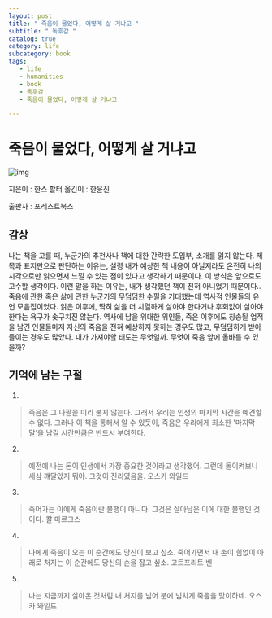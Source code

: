 ```yaml
---
layout: post
title: " 죽음이 물었다, 어떻게 살 거냐고 "
subtitle: " 독후감 "
catalog: true
category: life
subcategory: book
tags:
   - life
   - humanities
   - book
   - 독후감
   - 죽음이 물었다, 어떻게 살 거냐고

---
```


# 죽음이 물었다, 어떻게 살 거냐고

![img](https://cdn.jsdelivr.net/gh/importunate-dev/importunate-dev.github.io/img/book/20240513.webp)

지은이 : 한스 할터
옮긴이 : 한윤진

출판사 : 포레스트북스



## 감상

나는 책을 고를 때, 누군가의 추천사나 책에 대한 간략한 도입부, 소개를 읽지 않는다. 제목과 표지만으로 판단하는 이유는, 설령 내가 예상한 책 내용이 아닐지라도 온전히 나의 시각으로만 읽으면서 느낄 수 있는 점이 있다고 생각하기 때문이다. 이 방식은 앞으로도 고수할 생각이다. 이런 말을 하는 이유는, 내가 생각했던 책이 전혀 아니었기 때문이다.. 죽음에 관한 혹은 삶에 관한 누군가의 무덤덤한 수필을 기대했는데 역사적 인물들의 유언 모음집이었다. 읽은 이후에, 딱히 삶을 더 치열하게 살아야 한다거나 후회없이 살아야 한다는 욕구가 솟구치진 않는다. 역사에 남을 위대한 위인들, 죽은 이후에도 칭송될 업적을 남긴 인물들마저 자신의 죽음을 전혀 예상하지 못하는 경우도 많고, 무덤덤하게 받아들이는 경우도 많았다. 내가 가져야할 태도는 무엇일까. 무엇이 죽음 앞에 올바를 수 있을까?

## 기억에 남는 구절

1. 

> 죽음은 그 나팔을 미리 불지 않는다. 그래서 우리는 인생의 마지막 시간을 예견할 수 없다. 그러나 이 책을 통해서 알 수 있듯이, 죽음은 우리에게 최소한 '마지막 말'을 남길 시간만큼은 반드시 부여한다.

2.

> 예전에 나는 돈이 인생에서 가장 중요한 것이라고 생각했어. 그런데 돌이켜보니 새삼 꺠달았지 뭐야. 그것이 진리였음을.
> 오스카 와일드

3. 

> 죽어가는 이에게 죽음이란 불행이 아니다. 그것은 살아남은 이에 대한 불행인 것이다.
> 칼 마르크스

4.

> 나에게 죽음이 오는 이 순간에도 당신이 보고 싶소. 죽어가면서 내 손이 힘없이 아래로 처지는 이 순간에도 당신의 손을 잡고 싶소.
> 고트프리트 벤

5.

> 나는 지금까지 살아온 것처럼 내 처지를 넘어 분에 넘치게 죽음을 맞이하네.
> 오스카 와일드

